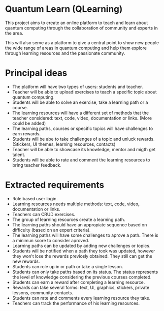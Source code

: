 # Quantum Learn (QLearning)
This project aims to create an online platform to teach and learn about quantum computing through the collaboration of community and experts in the area.

This will also serve as a platform to give a central point to show new people the wide range of areas in quantum computing and help them explore through learning resources and the passionate community.

# Principal ideas
- The platform will have two types of users: students and teacher.
- Teacher will be able to upload exercises to teach a specific topic about quantum computing.
- Students will be able to solve an exercise, take a learning path or a course.
- The learning resources will have a different set of methods that the teacher considered: text, code, video, documentation or links. (More could be added)
- The learning paths, courses or specific topics will have challenges to earn rewards.
- Students will be abe to take challenges of a topic and unluck rewards. (Stickers, UI themes, learning resources, contacts)
- Teacher will be able to showcase its knowledge, mentor and migth get talent.
- Students will be able to rate and comment the learning resources to bring teacher feedback.

# Extracted requirements
- Role based user login.
- Learning resources needs multiple methods: text, code, video, documentation or links.
- Teachers can CRUD exercises.
- The group of learning resources create a learning path.
- The learning paths should have an appropiate sequence based on difficulty (based on an expert criteria).
- The learning paths will have some challenges to aprove a path. There is a minimun score to consider aproved.
- Learning paths can be updated by adding new challenges or topics.
- Students will be notified when a path they took was updated, however they won't lose the rewards previosly obtained. They still can get the new rewards.
- Students can role up in or path or take a single lesson.
- Students can only take paths based on its status. The status represents the level of knowledge considering the previous courses completed. 
- Students can earn a reward after completing a learning resource.
- Rewards can take several forms: text, UI, graphics, stickers, private lessons, community contacts.
- Students can rate and comments every learning resource they take.
- Teachers can track the performance of his learning resources.